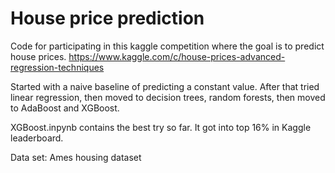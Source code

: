 # House price prediction

Code for participating in this kaggle competition where the goal is to predict house prices. https://www.kaggle.com/c/house-prices-advanced-regression-techniques

Started with a naive baseline of predicting a constant value. After that tried linear regression, then moved to decision trees, random forests, then moved to AdaBoost and XGBoost.

XGBoost.inpynb contains the best try so far. It got into top 16% in Kaggle leaderboard.

Data set: Ames housing dataset


